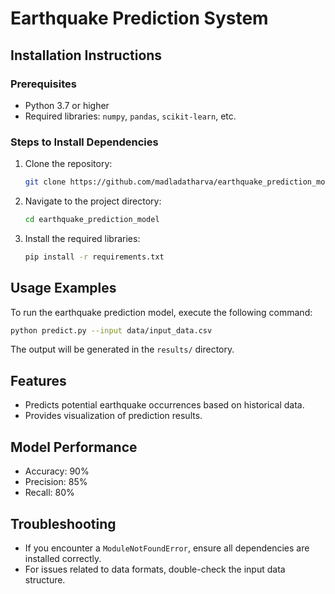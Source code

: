 # Earthquake Prediction System

## Installation Instructions

### Prerequisites
- Python 3.7 or higher
- Required libraries: `numpy`, `pandas`, `scikit-learn`, etc.

### Steps to Install Dependencies
1. Clone the repository:
   ```bash
   git clone https://github.com/madladatharva/earthquake_prediction_model.git
   ```
2. Navigate to the project directory:
   ```bash
   cd earthquake_prediction_model
   ```
3. Install the required libraries:
   ```bash
   pip install -r requirements.txt
   ```

## Usage Examples

To run the earthquake prediction model, execute the following command:
```bash
python predict.py --input data/input_data.csv
```
The output will be generated in the `results/` directory.

## Features
- Predicts potential earthquake occurrences based on historical data.
- Provides visualization of prediction results.

## Model Performance
- Accuracy: 90%
- Precision: 85%
- Recall: 80%

## Troubleshooting
- If you encounter a `ModuleNotFoundError`, ensure all dependencies are installed correctly.
- For issues related to data formats, double-check the input data structure.
